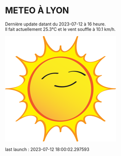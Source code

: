 # METEO À LYON

Dernière update datant du 2023-07-12 à 16 heure.  
Il fait actuellement 25.3°C et le vent souffle à 10.1 km/h.      

![](./.github/sun.png)

last launch : 2023-07-12 18:00:02.297593
